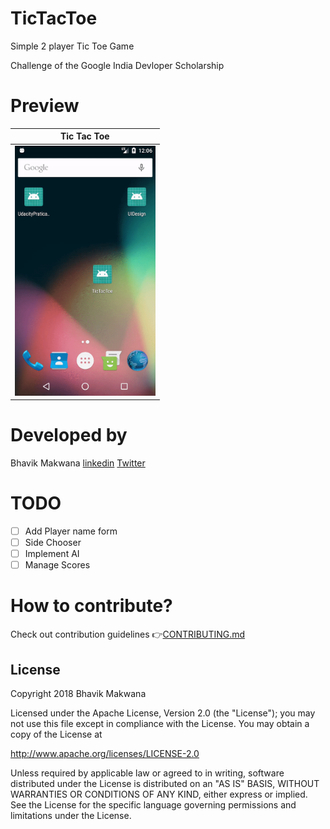 # TicTacToe
Simple 2 player Tic Toe Game

Challenge of the Google India Devloper Scholarship

# Preview

| Tic Tac Toe |
| ------------------ |
| <img src="https://github.com/ibhavikmakwana/TicTacToe/blob/master/preview/tictactoe.gif" height="400" alt="Screenshot"/>  |

# Developed by

Bhavik Makwana [linkedin](https://www.linkedin.com/in/ibhavikmakwana/) [Twitter](https://twitter.com/ibhavikmakwana)

# TODO

- [ ] Add Player name form
- [ ] Side Chooser
- [ ] Implement AI
- [ ] Manage Scores

# How to contribute?

Check out contribution guidelines 👉[CONTRIBUTING.md](https://github.com/ibhavikmakwana/TicTacToe/blob/master/CONTRIBUTING.md)

## License

Copyright 2018 Bhavik Makwana

Licensed under the Apache License, Version 2.0 (the "License"); you may not use this file except in compliance with the License. You may obtain a copy of the License at

http://www.apache.org/licenses/LICENSE-2.0

Unless required by applicable law or agreed to in writing, software distributed under the License is distributed on an "AS IS" BASIS, WITHOUT WARRANTIES OR CONDITIONS OF ANY KIND, either express or implied. See the License for the specific language governing permissions and limitations under the License.
